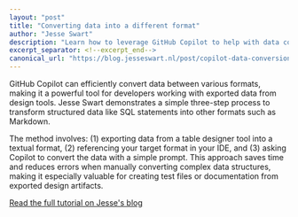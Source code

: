 ```yaml
---
layout: "post"
title: "Converting data into a different format"
author: "Jesse Swart"
description: "Learn how to leverage GitHub Copilot to help with data conversions."
excerpt_separator: <!--excerpt_end-->
canonical_url: "https://blog.jesseswart.nl/post/copilot-data-conversion"
---
```


GitHub Copilot can efficiently convert data between various formats, making it a powerful tool for developers working with exported data from design tools. Jesse Swart demonstrates a simple three-step process to transform structured data like SQL statements into other formats such as Markdown.<!--excerpt_end-->

The method involves: (1) exporting data from a table designer tool into a textual format, (2) referencing your target format in your IDE, and (3) asking Copilot to convert the data with a simple prompt. This approach saves time and reduces errors when manually converting complex data structures, making it especially valuable for creating test files or documentation from exported design artifacts.

[Read the full tutorial on Jesse's blog](https://blog.jesseswart.nl/post/copilot-data-conversion)
